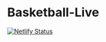 # Basketball-Live
[![Netlify Status](https://api.netlify.com/api/v1/badges/53cd1e18-5d8a-4db2-81b0-362812d7461d/deploy-status)](https://app.netlify.com/sites/loving-beaver-bc5446/deploys)